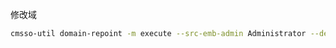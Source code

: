 修改域

```bash
cmsso-util domain-repoint -m execute --src-emb-admin Administrator --dest-domain-name vsphere.local
```

